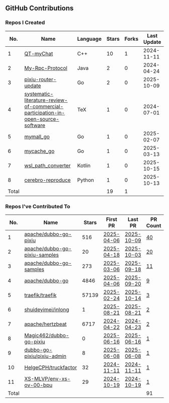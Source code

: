 ## GitHub Contributions

### Repos I Created

<!-- BEGIN:created_repos -->
| No.   | Name                                                                                                                                                                                            | Language | Stars | Forks | Last Update |
|-------|-------------------------------------------------------------------------------------------------------------------------------------------------------------------------------------------------|----------|-------|-------|-------------|
| 1     | [QT-myChat](https://github.com/Alanxtl/QT-myChat)                                                                                                                                               | C++      | 10    | 1     | 2024-11-11  |
| 2     | [My-Rpc-Protocol](https://github.com/Alanxtl/My-Rpc-Protocol)                                                                                                                                   | Java     | 2     | 0     | 2024-04-24  |
| 3     | [pixiu-router-update](https://github.com/Alanxtl/pixiu-router-update)                                                                                                                           | Go       | 2     | 0     | 2025-10-09  |
| 4     | [systematic-literature-review-of-commercial-participation-in-open-source-software](https://github.com/Alanxtl/systematic-literature-review-of-commercial-participation-in-open-source-software) | TeX      | 1     | 0     | 2024-07-01  |
| 5     | [mymall_go](https://github.com/Alanxtl/mymall_go)                                                                                                                                               | Go       | 1     | 0     | 2025-02-07  |
| 6     | [mycache_go](https://github.com/Alanxtl/mycache_go)                                                                                                                                             | Go       | 1     | 0     | 2025-03-13  |
| 7     | [wsl_path_converter](https://github.com/Alanxtl/wsl_path_converter)                                                                                                                             | Kotlin   | 1     | 0     | 2025-10-15  |
| 8     | [cerebro-reproduce](https://github.com/Alanxtl/cerebro-reproduce)                                                                                                                               | Python   | 1     | 0     | 2025-10-13  |
| Total |                                                                                                                                                                                                 |          | 19    | 1     |             |
<!-- END:created_repos -->

### Repos I've Contributed To

<!-- BEGIN:contributed -->
| No.   | Name                                                                              | Stars | First PR                                                               | Last PR                                                                 | PR Count                                                                                |
|-------|-----------------------------------------------------------------------------------|-------|------------------------------------------------------------------------|-------------------------------------------------------------------------|-----------------------------------------------------------------------------------------|
| 1     | [apache/dubbo-go-pixiu](https://github.com/apache/dubbo-go-pixiu)                 | 516   | [2025-04-06](https://github.com/apache/dubbo-go-pixiu/pull/657)        | [2025-10-09](https://github.com/apache/dubbo-go-pixiu/pull/777)         | [40](https://github.com/apache/dubbo-go-pixiu/pulls?q=is%3Apr+author%3AAlanxtl)         |
| 2     | [apache/dubbo-go-pixiu-samples](https://github.com/apache/dubbo-go-pixiu-samples) | 20    | [2025-04-18](https://github.com/apache/dubbo-go-pixiu-samples/pull/68) | [2025-10-03](https://github.com/apache/dubbo-go-pixiu-samples/pull/101) | [20](https://github.com/apache/dubbo-go-pixiu-samples/pulls?q=is%3Apr+author%3AAlanxtl) |
| 3     | [apache/dubbo-go-samples](https://github.com/apache/dubbo-go-samples)             | 273   | [2025-03-06](https://github.com/apache/dubbo-go-samples/pull/802)      | [2025-09-18](https://github.com/apache/dubbo-go-samples/pull/926)       | [11](https://github.com/apache/dubbo-go-samples/pulls?q=is%3Apr+author%3AAlanxtl)       |
| 4     | [apache/dubbo-go](https://github.com/apache/dubbo-go)                             | 4846  | [2025-04-06](https://github.com/apache/dubbo-go/pull/2824)             | [2025-09-20](https://github.com/apache/dubbo-go/pull/3032)              | [9](https://github.com/apache/dubbo-go/pulls?q=is%3Apr+author%3AAlanxtl)                |
| 5     | [traefik/traefik](https://github.com/traefik/traefik)                             | 57139 | [2025-02-24](https://github.com/traefik/traefik/pull/11562)            | [2025-10-14](https://github.com/traefik/traefik/pull/12153)             | [3](https://github.com/traefik/traefik/pulls?q=is%3Apr+author%3AAlanxtl)                |
| 6     | [shuideyimei/inlong](https://github.com/shuideyimei/inlong)                       | 1     | [2025-08-21](https://github.com/shuideyimei/inlong/pull/1)             | [2025-08-21](https://github.com/shuideyimei/inlong/pull/2)              | [2](https://github.com/shuideyimei/inlong/pulls?q=is%3Apr+author%3AAlanxtl)             |
| 7     | [apache/hertzbeat](https://github.com/apache/hertzbeat)                           | 6717  | [2024-04-22](https://github.com/apache/hertzbeat/pull/1813)            | [2024-04-23](https://github.com/apache/hertzbeat/pull/1823)             | [2](https://github.com/apache/hertzbeat/pulls?q=is%3Apr+author%3AAlanxtl)               |
| 8     | [Magic462/dubbo-go-pixiu](https://github.com/Magic462/dubbo-go-pixiu)             | 0     | [2025-06-16](https://github.com/Magic462/dubbo-go-pixiu/pull/1)        | [2025-06-16](https://github.com/Magic462/dubbo-go-pixiu/pull/1)         | [1](https://github.com/Magic462/dubbo-go-pixiu/pulls?q=is%3Apr+author%3AAlanxtl)        |
| 9     | [dubbo-go-pixiu/pixiu-admin](https://github.com/dubbo-go-pixiu/pixiu-admin)       | 8     | [2025-06-08](https://github.com/dubbo-go-pixiu/pixiu-admin/pull/7)     | [2025-06-08](https://github.com/dubbo-go-pixiu/pixiu-admin/pull/7)      | [1](https://github.com/dubbo-go-pixiu/pixiu-admin/pulls?q=is%3Apr+author%3AAlanxtl)     |
| 10    | [HelgeCPH/truckfactor](https://github.com/HelgeCPH/truckfactor)                   | 32    | [2024-11-11](https://github.com/HelgeCPH/truckfactor/pull/2)           | [2024-11-11](https://github.com/HelgeCPH/truckfactor/pull/2)            | [1](https://github.com/HelgeCPH/truckfactor/pulls?q=is%3Apr+author%3AAlanxtl)           |
| 11    | [XS-MLVP/env-xs-ov-00-bpu](https://github.com/XS-MLVP/env-xs-ov-00-bpu)           | 29    | [2024-10-19](https://github.com/XS-MLVP/env-xs-ov-00-bpu/pull/5)       | [2024-10-19](https://github.com/XS-MLVP/env-xs-ov-00-bpu/pull/5)        | [1](https://github.com/XS-MLVP/env-xs-ov-00-bpu/pulls?q=is%3Apr+author%3AAlanxtl)       |
| Total |                                                                                   |       |                                                                        |                                                                         | 91                                                                                      |
<!-- END:contributed -->
